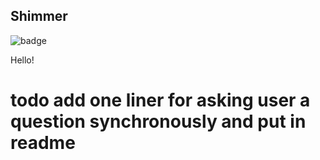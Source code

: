 Shimmer
-------

![badge](https://github.com/MartinHowarth/shimmer/workflows/Test/badge.svg)

Hello!


# todo add one liner for asking user a question synchronously and put in readme
